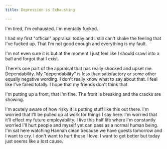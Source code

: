 ```yaml
---
title: Depression is Exhausting

---
```

I'm tired, I'm exhausted. I'm mentally fucked.

I had my first "official" appraisal today and I still can't shake the feeling that I've fucked up. That I'm not good enough and everything is my fault.

I'm not even sure it is but at the moment I just feel like I should crawl into a ball and forgot that I exist.

There's one part of the appraisal that has really shocked and upset me. Dependability. My "dependability" is less than satisfactory or some other equally negative wording. I don't really know what to say about that. I feel like I've failed totally. I hope that my friends don't think that.

I'm putting up a front, that I'm fine. The front is breaking and the cracks are showing.

I'm acutely aware of how risky it is putting stuff like this out there. I'm worried that I'll be pulled up at work for things I say here. I'm worried that it'll effect my future employability. I live this half life where I'm constantly worried I'll hurt people and myself yet can pass as a normal human being. I'm sat here watching Hannah clean because we have guests tomorrow and I want to cry. I don't want to hurt those I love. I want to get better but today just seems like a lost cause.

